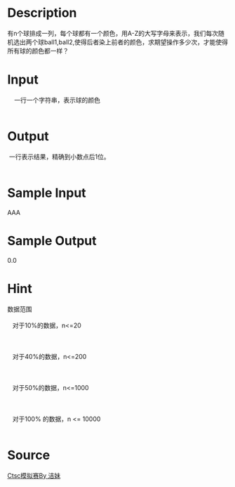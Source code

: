 
# Description

<div class="content"><p>有n个球排成一列，每个球都有一个颜色，用A-Z的大写字母来表示，我们每次随机选出两个球ball1,ball2,使得后者染上前者的颜色，求期望操作多少次，才能使得所有球的颜色都一样？<br/>
</p></div>

# Input

<div class="content"><p>    一行一个字符串，表示球的颜色<br/>
   </p></div>

# Output

<div class="content"><p> 一行表示结果，精确到小数点后1位。<br/>
   </p></div>

# Sample Input

<div class="content"><span class="sampledata">   AAA<br/>
</span></div>

# Sample Output

<div class="content"><span class="sampledata">   0.0</span></div>

# Hint

<div class="content"><p></p><p>数据范围<br/><br/>
   对于10%的数据，n&lt;=20<br/><br/>
   <br/><br/>
   对于40%的数据，n&lt;=200<br/><br/>
   <br/><br/>
   对于50%的数据，n&lt;=1000<br/><br/>
   <br/><br/>
   对于100% 的数据，n &lt;= 10000<br/><br/>
</p><p></p></div>

# Source

<div class="content"><p><a href="problemset.php?search=Ctsc模拟赛By 洁妹">Ctsc模拟赛By 洁妹</a></p></div>

